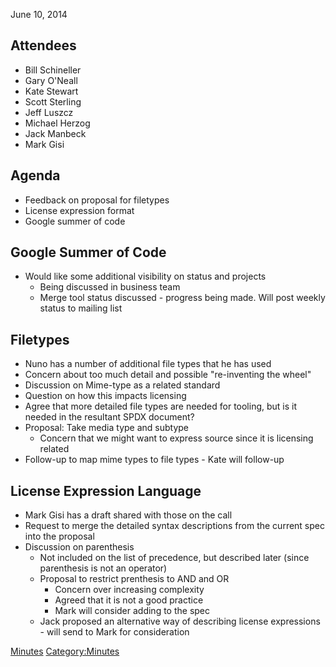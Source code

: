 June 10, 2014

## Attendees

  - Bill Schineller
  - Gary O'Neall
  - Kate Stewart
  - Scott Sterling
  - Jeff Luszcz
  - Michael Herzog
  - Jack Manbeck
  - Mark Gisi

## Agenda

  - Feedback on proposal for filetypes
  - License expression format
  - Google summer of code

## Google Summer of Code

  - Would like some additional visibility on status and projects
      - Being discussed in business team
      - Merge tool status discussed - progress being made. Will post
        weekly status to mailing list

## Filetypes

  - Nuno has a number of additional file types that he has used
  - Concern about too much detail and possible "re-inventing the wheel"
  - Discussion on Mime-type as a related standard
  - Question on how this impacts licensing
  - Agree that more detailed file types are needed for tooling, but is
    it needed in the resultant SPDX document?
  - Proposal: Take media type and subtype
      - Concern that we might want to express source since it is
        licensing related
  - Follow-up to map mime types to file types - Kate will follow-up

## License Expression Language

  - Mark Gisi has a draft shared with those on the call
  - Request to merge the detailed syntax descriptions from the current
    spec into the proposal
  - Discussion on parenthesis
      - Not included on the list of precedence, but described later
        (since parenthesis is not an operator)
      - Proposal to restrict prenthesis to AND and OR
          - Concern over increasing complexity
          - Agreed that it is not a good practice
          - Mark will consider adding to the spec
      - Jack proposed an alternative way of describing license
        expressions - will send to Mark for consideration

[Minutes](Category:Technical "wikilink")
[Category:Minutes](Category:Minutes "wikilink")
